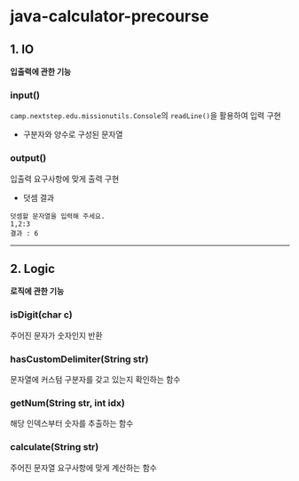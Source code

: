 # java-calculator-precourse

## 1. IO

**입출력에 관한 기능**

### input()

`camp.nextstep.edu.missionutils.Console`의 `readLine()`을 활용하여 입력 구현

- 구분자와 양수로 구성된 문자열

### output()

입출력 요구사항에 맞게 출력 구현

- 덧셈 결과

```
덧셈할 문자열을 입력해 주세요.
1,2:3
결과 : 6
```

---

## 2. Logic

**로직에 관한 기능**

### isDigit(char c)

주어진 문자가 숫자인지 반환

### hasCustomDelimiter(String str)

문자열에 커스텀 구분자를 갖고 있는지 확인하는 함수

### getNum(String str, int idx)

해당 인덱스부터 숫자를 추출하는 함수

### calculate(String str)

주어진 문자열 요구사항에 맞게 계산하는 함수

[//]: # (---)

[//]: # (## 3. Test)

[//]: # ()

[//]: # (**예외 테스트 기능**)

[//]: # ()

[//]: # (### 공통 구분자 예외)

[//]: # ()

[//]: # (- 숫자 혹은 `//`로 시작하지 않는 문자열)

[//]: # ()

[//]: # (### 기본 구분자 예외)

[//]: # ()

[//]: # (- `,`, `:` 외의 구분자)

[//]: # ()

[//]: # (### 커스텀 구분자 예외)

[//]: # ()

[//]: # (- 올바르지 않은 커스텀 구분자 형식)

[//]: # (- 기본/커스텀 외의 구분자)
